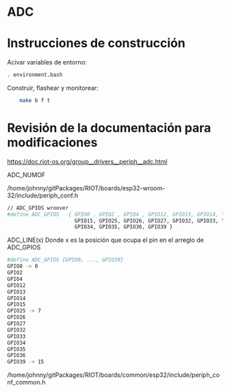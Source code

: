 ADC
===


Instrucciones de construcción
=============================

Acivar variables de entorno:

```bash
. environment.bash
```

Construir, flashear y monitorear:

```bash
    make b f t
```
Revisión de la documentación para modificaciones
================================================

https://doc.riot-os.org/group__drivers__periph__adc.html

ADC_NUMOF



/home/johnny/gitPackages/RIOT/boards/esp32-wroom-32/include/periph_conf.h
```bash
// ADC_GPIOS wroover
#define ADC_GPIOS   { GPIO0 , GPIO2 , GPIO4 , GPIO12, GPIO13, GPIO14, \
                      GPIO15, GPIO25, GPIO26, GPIO27, GPIO32, GPIO33, \
                      GPIO34, GPIO35, GPIO36, GPIO39 }
```

ADC_LINE(x)
Donde x es la posición que ocupa el pin en el arreglo de ADC_GPIOS

```bash
#define ADC_GPIOS {GPIO0, ..., GPIO39}
GPIO0 -> 0
GPIO2
GPIO4
GPIO12
GPIO13
GPIO14
GPIO15
GPIO25 -> 7
GPIO26
GPIO27
GPIO32
GPIO33
GPIO34
GPIO35
GPIO36
GPIO39 -> 15
```

/home/johnny/gitPackages/RIOT/boards/common/esp32/include/periph_conf_common.h
